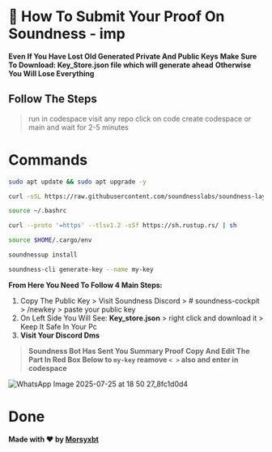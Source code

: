 # 🧩 How To Submit Your Proof On Soundness - imp

**Even If You Have Lost Old Generated Private And Public Keys**
**Make Sure To Download: Key_Store.json file which will generate ahead**
**Otherwise You Will Lose Everything**

## Follow The Steps

> run in codespace
> visit any repo
> click on code
> create codespace or main and wait for 2-5 minutes

# Commands

```bash
sudo apt update && sudo apt upgrade -y
```

```bash
curl -sSL https://raw.githubusercontent.com/soundnesslabs/soundness-layer/main/soundnessup/install | bash
```
```bash
source ~/.bashrc
```

```bash
curl --proto '=https' --tlsv1.2 -sSf https://sh.rustup.rs/ | sh
```

```bash
source $HOME/.cargo/env
```

```bash
soundnessup install
```

```bash
soundness-cli generate-key --name my-key
```

**From Here You Need To Follow 4 Main Steps:**

1. Copy The Public Key > Visit Soundness Discord > # soundness-cockpit > /newkey > paste your public key
2. On Left Side You Will See: **Key_store.json** > right click and download it > Keep It Safe In Your Pc
3. **Visit Your Discord Dms**
> **Soundness Bot Has Sent You Summary Proof**
> **Copy And Edit The Part In Red Box Below to `my-key` reamove `< >` also and enter in codespace**
   
![WhatsApp Image 2025-07-25 at 18 50 27_8fc1d0d4](https://github.com/user-attachments/assets/48ae472d-20dc-4882-b1a5-8f2295a30bd0)

# **Done**
**Made with ❤️ by [Morsyxbt](https://x.com/morsyxbt)**
